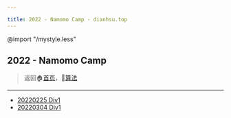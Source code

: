 ```yaml
---

title: 2022 - Namomo Camp - dianhsu.top
---
```

@import "/mystyle.less"

## 2022 - Namomo Camp

> 返回:house:[首页](../../index.html)，:rocket:[算法](../index.html)

---

- [20220225 Div1](./20220225.html)
- [20220304 Div1](./20220304.html)